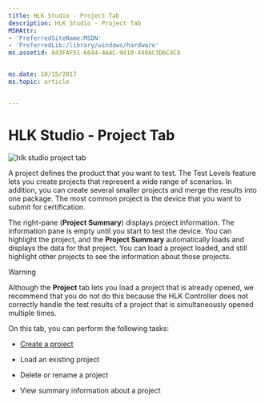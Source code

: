 ```yaml
---
title: HLK Studio - Project Tab
description: HLK Studio - Project Tab
MSHAttr:
- 'PreferredSiteName:MSDN'
- 'PreferredLib:/library/windows/hardware'
ms.assetid: 843FAF51-6644-4AAC-9410-440AC3D6C4C8


ms.date: 10/15/2017
ms.topic: article


---
```


# HLK Studio - Project Tab


![hlk studio project tab](images/p-hlk-studio-project-tab.png)

A project defines the product that you want to test. The Test Levels feature lets you create projects that represent a wide range of scenarios. In addition, you can create several smaller projects and merge the results into one package. The most common project is the device that you want to submit for certification.

The right-pane (**Project Summary**) displays project information. The information pane is empty until you start to test the device. You can highlight the project, and the **Project Summary** automatically loads and displays the data for that project. You can load a project loaded, and still highlight other projects to see the information about those projects.

> [!WARNING]
> 
> Although the **Project** tab lets you load a project that is already opened, we recommend that you do not do this because the HLK Controller does not correctly handle the test results of a project that is simultaneously opened multiple times.

 

On this tab, you can perform the following tasks:

- [Create a project](../getstarted/step-4-create-a-project.md)

- Load an existing project

- Delete or rename a project

- View summary information about a project

 

 






